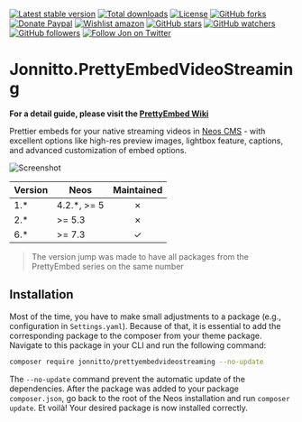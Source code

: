 [![Latest stable version]][packagist] [![Total downloads]][packagist] [![License]][packagist] [![GitHub forks]][fork] [![Donate Paypal]][paypal] [![Wishlist amazon]][amazon] [![GitHub stars]][stargazers] [![GitHub watchers]][subscription] [![GitHub followers]][followers] [![Follow Jon on Twitter]][twitter]

# Jonnitto.PrettyEmbedVideoStreaming

**For a detail guide, please visit the [PrettyEmbed Wiki](https://github.com/jonnitto/Jonnitto.PrettyEmbedHelper/wiki)**

Prettier embeds for your native streaming videos in [Neos CMS] - with excellent options like high-res preview images,
lightbox feature, captions, and advanced customization of embed options.

![Screenshot]

| Version | Neos         | Maintained |
| ------- | ------------ | :--------: |
| 1.\*    | 4.2.\*, >= 5 |     ✗      |
| 2.\*    | >= 5.3       |     ✗      |
| 6.\*    | >= 7.3       |     ✓      |

> The version jump was made to have all packages from the PrettyEmbed series on the same number

## Installation

Most of the time, you have to make small adjustments to a package (e.g., configuration in `Settings.yaml`). Because of
that, it is essential to add the corresponding package to the composer from your theme package. Navigate to this package
in your CLI and run the following command:

```bash
composer require jonnitto/prettyembedvideostreaming --no-update
```

The `--no-update` command prevent the automatic update of the dependencies. After the package was added to your package
`composer.json`, go back to the root of the Neos installation and run `composer update`. Et voilà! Your desired package
is now installed correctly.

[screenshot]: https://github.com/jonnitto/Jonnitto.PrettyEmbedVideoStreaming/assets/4510166/c2e52805-4990-468f-b2ed-11de28aefc14
[packagist]: https://packagist.org/packages/jonnitto/prettyembedvideostreaming
[latest stable version]: https://poser.pugx.org/jonnitto/prettyembedvideostreaming/v/stable
[total downloads]: https://poser.pugx.org/jonnitto/prettyembedvideostreaming/downloads
[license]: https://poser.pugx.org/jonnitto/prettyembedvideostreaming/license
[github forks]: https://img.shields.io/github/forks/jonnitto/Jonnitto.PrettyEmbedVideoStreaming.svg?style=social&label=Fork
[donate paypal]: https://img.shields.io/badge/Donate-PayPal-yellow.svg
[wishlist amazon]: https://img.shields.io/badge/Wishlist-Amazon-yellow.svg
[amazon]: https://www.amazon.de/hz/wishlist/ls/2WPGORAVYF39B?&sort=default
[paypal]: https://www.paypal.me/Jonnitto/20eur
[github stars]: https://img.shields.io/github/stars/jonnitto/Jonnitto.PrettyEmbedVideoStreaming.svg?style=social&label=Stars
[github watchers]: https://img.shields.io/github/watchers/jonnitto/Jonnitto.PrettyEmbedVideoStreaming.svg?style=social&label=Watch
[github followers]: https://img.shields.io/github/followers/jonnitto.svg?style=social&label=Follow
[follow jon on twitter]: https://img.shields.io/twitter/follow/jonnitto.svg?style=social&label=Follow
[twitter]: https://twitter.com/jonnitto
[fork]: https://github.com/jonnitto/Jonnitto.PrettyEmbedVideoStreaming/fork
[stargazers]: https://github.com/jonnitto/Jonnitto.PrettyEmbedVideoStreaming/stargazers
[subscription]: https://github.com/jonnitto/Jonnitto.PrettyEmbedVideoStreaming/subscription
[followers]: https://github.com/jonnitto/followers
[neos cms]: https://www.neos.io
